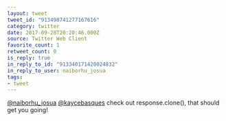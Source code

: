 ```yaml
---
layout: tweet
tweet_id: "913498741277167616"
category: twitter
date: 2017-09-28T20:20:46.000Z
source: Twitter Web Client
favorite_count: 1
retweet_count: 0
is_reply: true
in_reply_to_id: "913340171420024832"
in_reply_to_user: naiborhu_josua
tags:
- tweet
---
```


[@naiborhu_josua](https://twitter.com/@naiborhu_josua) [@kaycebasques](https://twitter.com/@kaycebasques) check out response.clone(), that should get you going!
